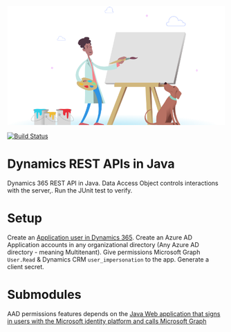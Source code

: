 <div align="center"><img src="img/pupadoo.svg"></div>

[![Build Status](https://travis-ci.org/gregdegruy/dynamics-rest-api.svg?branch=master)](https://travis-ci.org/gregdegruy/dynamics-rest-api)

# Dynamics REST APIs in Java

Dynamics 365 REST API in Java. Data Access Object controls interactions with the server,. Run the JUnit test to verify.

# Setup

Create an [Application user in Dynamics 365](https://docs.microsoft.com/en-us/power-platform/admin/create-users-assign-online-security-roles#create-an-application-user).
Create an Azure AD Application accounts in any organizational directory (Any Azure AD directory - meaning Multitenant). Give permissions Microsoft Graph `User.Read` & Dynamics CRM `user_impersonation` to the app. Generate a client secret.

# Submodules
AAD permissions features depends on the [Java Web application that signs in users with the Microsoft identity platform and calls Microsoft Graph
](https://github.com/Azure-Samples/ms-identity-java-webapp)
